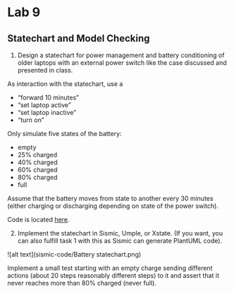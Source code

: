 # Lab 9

## Statechart and Model Checking

1. Design a statechart for power management and battery conditioning of older laptops with an external power switch like the case discussed and presented in class.

As interaction with the statechart, use a 
- “forward 10 minutes”
- “set laptop active”
- “set laptop inactive”
- “turn on”

Only simulate five states of the battery: 
- empty
- 25% charged
- 40% charged
- 60% charged
- 80% charged
- full

Assume that the battery moves from state to another every 30 minutes (either charging or discharging depending on state of the power switch).

Code is located [here](sismic-code). 

2. Implement the statechart in Sismic, Umple, or Xstate. (If you want, you can also fulfill task 1 with this as Sismic can generate PlantUML code).

![alt text](sismic-code/Battery statechart.png)

Implement a small test starting with an empty charge sending different actions (about 20 steps reasonably different steps) to it and assert that it never reaches more than 80% charged (never full).
